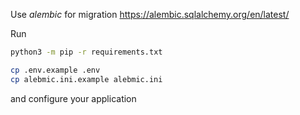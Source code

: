 Use _alembic_ for migration https://alembic.sqlalchemy.org/en/latest/

Run
```bash
python3 -m pip -r requirements.txt 
```

```bash
cp .env.example .env
cp alebmic.ini.example alebmic.ini
```

and configure your application
